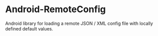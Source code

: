 Android-RemoteConfig
====================

Android library for loading a remote JSON / XML config file with locally defined default values.